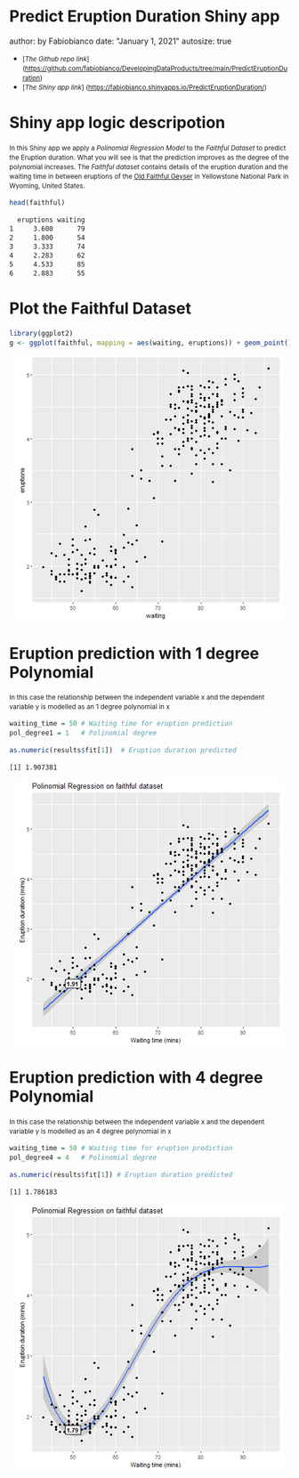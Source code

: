 Predict Eruption Duration Shiny app
========================================================
author: by Fabiobianco
date: "January 1, 2021"
autosize: true



<script type="text/javascript"
  src="http://cdn.mathjax.org/mathjax/latest/MathJax.js?config=TeX-AMS-MML_HTMLorMML">
</script>





- <small>[*The Github repo link*] (https://github.com/fabiobianco/DevelopingDataProducts/tree/main/PredictEruptionDuration)</small>
- <small>[*The Shiny app link*] (https://fabiobianco.shinyapps.io/PredictEruptionDuration/)</small>


Shiny app logic descripotion
========================================================
<small>In this Shiny app we apply a *Polinomial Regression Model* to the *Faithful Dataset* to predict the Eruption duration. What you will see is that the prediction improves as the degree of the polynomial increases.
The *Faithful dataset* contains details of the eruption duration and the waiting time in between eruptions of the [Old Faithful Geyser](https://en.wikipedia.org/wiki/Old_Faithful) in Yellowstone National Park in Wyoming, United States.</small>


```r
head(faithful)
```

```
  eruptions waiting
1     3.600      79
2     1.800      54
3     3.333      74
4     2.283      62
5     4.533      85
6     2.883      55
```



Plot the Faithful Dataset
========================================================


```r
library(ggplot2)
g <- ggplot(faithful, mapping = aes(waiting, eruptions)) + geom_point()
```



<img src="faithfuldataset.png" title="plot of chunk unnamed-chunk-4" alt="plot of chunk unnamed-chunk-4" style="display: block; margin: auto;" />

Eruption prediction with 1 degree Polynomial
========================================================
<small>In this case the relationship between the independent variable x and the dependent variable y is modelled as an 1 degree polynomial in x</small>

```r
waiting_time = 50 # Waiting time for eruption prediction
pol_degree1 = 1   # Polinomial degree
```




```r
as.numeric(results$fit[1])  # Eruption duration predicted
```

```
[1] 1.907381
```





<img src="faithful1.png" title="plot of chunk unnamed-chunk-10" alt="plot of chunk unnamed-chunk-10" style="display: block; margin: auto;" />

Eruption prediction with 4 degree Polynomial
========================================================
<small>In this case the relationship between the independent variable x and the dependent variable y is modelled as an 4 degree polynomial in x</small>

```r
waiting_time = 50 # Waiting time for eruption prediction
pol_degree4 = 4   # Polinomial degree
```




```r
as.numeric(results$fit[1]) # Eruption duration predicted
```

```
[1] 1.786183
```





<img src="faithful4.png" title="plot of chunk unnamed-chunk-16" alt="plot of chunk unnamed-chunk-16" style="display: block; margin: auto;" />

